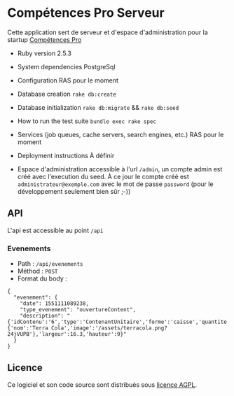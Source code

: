 # Compétences Pro Serveur

Cette application sert de serveur et d'espace d'administration pour la startup [Compétences Pro](https://github.com/betagouv/competences-pro)

* Ruby version
2.5.3

* System dependencies
PostgreSql

* Configuration
RAS pour le moment

* Database creation
`rake db:create`

* Database initialization
`rake db:migrate` && `rake db:seed`

* How to run the test suite
`bundle exec rake spec`

* Services (job queues, cache servers, search engines, etc.)
RAS pour le moment

* Deployment instructions
À définir

* Espace d'administration
accessible à l'url `/admin`, un compte admin est créé avec l'execution du seed. À ce jour le compte créé est `administrateur@exemple.com` avec le mot de passe `password` (pour le développement seulement bien sûr ;-))

## API

L'api est accessible au point `/api`

### Evenements

* Path : `/api/evenements`
* Méthod : `POST`
* Format du body :
```
{
  "evenement": {
    "date": 1551111089238,
    "type_evenement": "ouvertureContent",
    "description": "{'idContenu':'6','type':'ContenantUnitaire','forme':'caisse','quantite':1,'couleur':'gris','posX':52.4,'posY':25.9,'contenu':{'nom':'Terra Cola','image':'/assets/terracola.png?24jVUPB'},'largeur':16.3,'hauteur':9}"
  }
}
```

## Licence

Ce logiciel et son code source sont distribués sous [licence AGPL](https://www.gnu.org/licenses/why-affero-gpl.fr.html).

